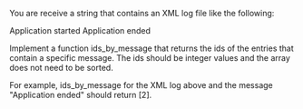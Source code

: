 You are receive a string that contains an XML log file like the following:

<?xml version="1.0" encoding="UTF-8"?>
<log>
    <entry id="1">
        <message>Application started</message>
    </entry>
    <entry id="2">
        <message>Application ended</message>
    </entry>
</log>

Implement a function ids_by_message that returns the ids of the entries that contain a specific message. The ids should be integer values and the array does not need to be sorted.

For example, ids_by_message for the XML log above and the message "Application ended" should return [2].
